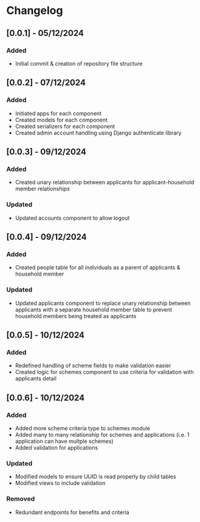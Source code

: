 # Changelog

## [0.0.1] - 05/12/2024
### Added
- Initial commit & creation of repository file structure

## [0.0.2] - 07/12/2024
### Added
- Initiated apps for each component
- Created models for each component
- Created serializers for each component
- Created admin account handling using Django authenticate library

## [0.0.3] - 09/12/2024
### Added
- Created unary relationship between applicants for applicant-household member relationships
### Updated
- Updated accounts component to allow logout

## [0.0.4] - 09/12/2024
### Added
- Created people table for all individuals as a parent of applicants & household member 
### Updated
- Updated applicants component to replace unary relationship between applicants with a separate household member table to prevent household members being treated as applicants

## [0.0.5] - 10/12/2024
### Added
- Redefined handling of scheme fields to make validation easier
- Created logic for schemes component to use criteria for validation with applicants detail

## [0.0.6] - 10/12/2024
### Added
- Added more scheme criteria type to schemes module
- Added many to many relationship for schemes and applications (i.e. 1 application can have multple schemes)
- Added validation for applications
### Updated
- Modified models to ensure UUID is read properly by child tables
- Modified views to include validation
### Removed
- Redundant endpoints for benefits and criteria
